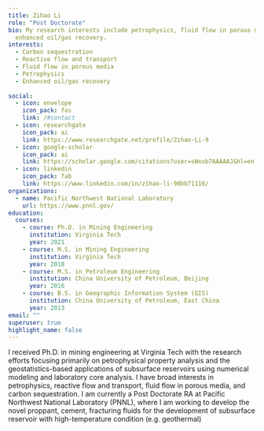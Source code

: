 ```yaml
---
title: Zihao Li
role: "Post Doctorate"
bio: My research interests include petrophysics, fluid flow in porous media, and
  enhanced oil/gas recovery.
interests:
  - Carbon sequestration
  - Reactive flow and transport
  - Fluid flow in porous media
  - Petrophysics
  - Enhanced oil/gas recovery
  
social:
  - icon: envelope
    icon_pack: fas
    link: /#contact
  - icon: researchgate
    icon_pack: ai
    link: https://www.researchgate.net/profile/Zihao-Li-9
  - icon: google-scholar
    icon_pack: ai
    link: https://scholar.google.com/citations?user=sWxob7AAAAAJ&hl=en
  - icon: linkedin
    icon_pack: fab
    link: https://www.linkedin.com/in/zihao-li-90bb71116/
organizations:
  - name: Pacific Northwest National Laboratory
    url: https://www.pnnl.gov/
education:
  courses:
    - course: Ph.D. in Mining Engineering
      institution: Virginia Tech
      year: 2021
    - course: M.S. in Mining Engineering
      institution: Virginia Tech
      year: 2018
    - course: M.S. in Petroleum Engineering
      institution: China University of Petroleum, Beijing
      year: 2016
    - course: B.S. in Geographic Information System (GIS)
      institution: China University of Petroleum, East China
      year: 2013
email: ""
superuser: true
highlight_name: false
---
```

I received Ph.D. in mining engineering at Virginia Tech with the research efforts focusing primarily on petrophysical property analysis and the geostatistics-based applications of subsurface reservoirs using numerical modeling and laboratory core analysis. I have broad interests in petrophysics, reactive flow and transport, fluid flow in porous media, and carbon sequestration. I am currently a Post Doctorate RA at Pacific Northwest National Laboratory (PNNL), where I am working to develop the novel proppant, cement, fracturing fluids for the development of subsurface reservoir with high-temperature condition (e.g. geothermal)  
